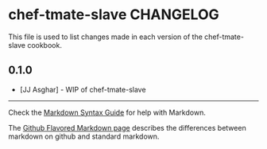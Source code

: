 chef-tmate-slave CHANGELOG
==========================

This file is used to list changes made in each version of the chef-tmate-slave cookbook.

0.1.0
-----
- [JJ Asghar] - WIP of chef-tmate-slave

- - -
Check the [Markdown Syntax Guide](http://daringfireball.net/projects/markdown/syntax) for help with Markdown.

The [Github Flavored Markdown page](http://github.github.com/github-flavored-markdown/) describes the differences between markdown on github and standard markdown.
